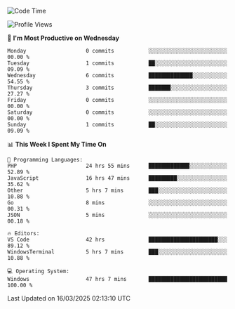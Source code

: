 <!--START_SECTION:waka-->
![Code Time](http://img.shields.io/badge/Code%20Time-4%2C365%20hrs%2014%20mins-blue)

![Profile Views](http://img.shields.io/badge/Profile%20Views-0-blue)

📅 **I'm Most Productive on Wednesday** 

```text
Monday                   0 commits           ░░░░░░░░░░░░░░░░░░░░░░░░░   00.00 % 
Tuesday                  1 commits           ██░░░░░░░░░░░░░░░░░░░░░░░   09.09 % 
Wednesday                6 commits           ██████████████░░░░░░░░░░░   54.55 % 
Thursday                 3 commits           ███████░░░░░░░░░░░░░░░░░░   27.27 % 
Friday                   0 commits           ░░░░░░░░░░░░░░░░░░░░░░░░░   00.00 % 
Saturday                 0 commits           ░░░░░░░░░░░░░░░░░░░░░░░░░   00.00 % 
Sunday                   1 commits           ██░░░░░░░░░░░░░░░░░░░░░░░   09.09 % 
```


📊 **This Week I Spent My Time On** 

```text
💬 Programming Languages: 
PHP                      24 hrs 55 mins      █████████████░░░░░░░░░░░░   52.89 % 
JavaScript               16 hrs 47 mins      █████████░░░░░░░░░░░░░░░░   35.62 % 
Other                    5 hrs 7 mins        ███░░░░░░░░░░░░░░░░░░░░░░   10.88 % 
Go                       8 mins              ░░░░░░░░░░░░░░░░░░░░░░░░░   00.31 % 
JSON                     5 mins              ░░░░░░░░░░░░░░░░░░░░░░░░░   00.18 % 

🔥 Editors: 
VS Code                  42 hrs              ██████████████████████░░░   89.12 % 
WindowsTerminal          5 hrs 7 mins        ███░░░░░░░░░░░░░░░░░░░░░░   10.88 % 

💻 Operating System: 
Windows                  47 hrs 7 mins       █████████████████████████   100.00 % 
```


 Last Updated on 16/03/2025 02:13:10 UTC
<!--END_SECTION:waka-->
